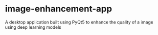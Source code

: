 # image-enhancement-app
A desktop application built using PyQt5 to enhance the quality of a image using deep learning models
